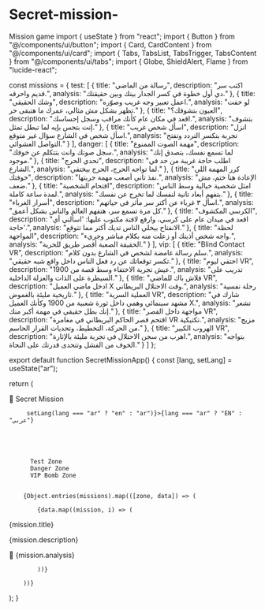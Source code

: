 # Secret-mission-
Mission game
import { useState } from "react";
import { Button } from "@/components/ui/button";
import { Card, CardContent } from "@/components/ui/card";
import { Tabs, TabsList, TabsTrigger, TabsContent } from "@/components/ui/tabs";
import { Globe, ShieldAlert, Flame } from "lucide-react";

const missions = {
  test: [
    {
      title: "رسالة من الماضي",
      description: "اكتب سر قديم واحرقه.",
      analysis: "دي أول خطوة في كسر الجدار بينك وبين حقيقتك."
    },
    {
      title: "وشك الحقيقي",
      description: "اعمل تعبير وجه غريب وصوّره.",
      analysis: "لو خفت تظهر بشكل مش مثالي، عمرك ما هتبقى حر."
    },
    {
      title: "العيون بتشوفك؟",
      description: "اقعد في مكان عام كأنك مراقب وسجل إحساسك.",
      analysis: "بتشوف إنت بتحس بإيه لما تبطل تمثل."
    },
    {
      title: "اسأل شخص غريب",
      description: "انزل اسأل شخص في الشارع سؤال غير متوقع.",
      analysis: "تجربة بتكسر التردد وتفتح التواصل العشوائي."
    }
  ],
  danger: [
    {
      title: "مهمة الصوت الممنوع",
      description: "سجل صوتك وانت بتتكلم عن خوفك.",
      analysis: "لما تسمع نفسك، بتصدق إنك موجود."
    },
    {
      title: "تحدي الحرج",
      description: "اطلب حاجة غريبة من حد في الشارع.",
      analysis: "لما تواجه الحرج، الحرج بيختفي."
    },
    {
      title: "كرر المهمة اللي خوفتك",
      description: "نفذ تاني أصعب مهمة جربتها.",
      analysis: "الإعادة هنا ختم، مش ضعف."
    },
    {
      title: "اقتحام الشخصية",
      description: "امثل شخصية خيالية وسط الناس لمدة ساعة كاملة.",
      analysis: "بتفهم أبعاد تانية لنفسك لما تخرج عن نفسك."
    },
    {
      title: "أسرار الغرباء",
      description: "اسأل ٣ غرباء عن أكتر سر مأثر في حياتهم.",
      analysis: "كل مرة تسمع سر، هتفهم العالم والناس بشكل أعمق."
    },
    {
      title: "الكرسي المكشوف",
      description: "اقعد في ميدان عام على كرسي، وارفع لافتة مكتوب عليها: 'اسألني أي حاجة'.",
      analysis: "الانفتاح بيخلي الناس تديك أكتر مما تتوقع."
    },
    {
      title: "لحظة المواجهة",
      description: "واجه شخص أذيتك أو زعلت منه بكلام مباشر وجريء.",
      analysis: "الحقيقة الصعبة أقصر طريق للحرية."
    }
  ],
  vip: [
    {
      title: "Blind Contact VR",
      description: "سلم رسالة غامضة لشخص في الشارع بدون كلام.",
      analysis: "تكسر توقعاتك عن رد فعل الناس داخل واقع شبه حقيقي."
    },
    {
      title: "اختفي ليوم VR",
      description: "عيش تجربة الاختفاء وسط قصة من 1900.",
      analysis: "تدريب على السيطرة على الذات والعزلة الداخلية."
    },
    {
      title: "فلاش باك للماضي VR",
      description: "ادخل ماضي العميل X وقت الاحتلال البريطاني.",
      analysis: "رحلة نفسية تاريخية مليئة بالغموض."
    },
    {
      title: "العملية السرية VR",
      description: "شارك في مشهد سينمائي وهمي داخل ثورة شعبية من 1900 وكأنك العميل X.",
      analysis: "تشعر إنك بطل حقيقي في مهمة أكبر منك."
    },
    {
      title: "مواجهة داخل القصر VR",
      description: "اقتحم قصر الحاكم البريطاني في مغامرة VR تكتيكية.",
      analysis: "مزيج من الحركة، التخطيط، وتحديات القرار الحاسم."
    },
    {
      title: "الهروب الكبير VR",
      description: "اهرب من سجن الاحتلال في تجربة مليئة بالإثارة.",
      analysis: "بتواجه الخوف من الفشل وتتحدى قدرتك على النجاة."
    }
  ]
};

export default function SecretMissionApp() {
  const [lang, setLang] = useState("ar");

  return (
    
      

        
🎯 Secret Mission

         setLang(lang === "ar" ? "en" : "ar")}>{lang === "ar" ? "EN" : "عربي"}
      


      
        
          Test Zone
          Danger Zone
          VIP Bomb Zone
        

        {Object.entries(missions).map(([zone, data]) => (
          
            {data.map((mission, i) => (
              
                
                  
{mission.title}

                  
{mission.description}

                  
🧠 {mission.analysis}

                
              
            ))}
          
        ))}
      
    
  );
}

